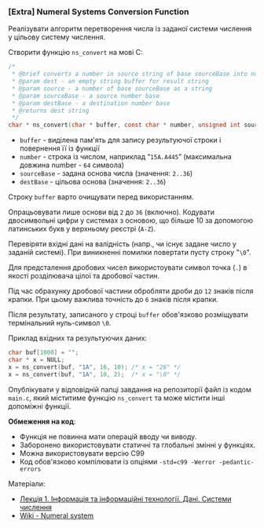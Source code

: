 ### [Extra] Numeral Systems Conversion Function

Реалізувати алгоритм перетворення числа із заданої системи числення  у цільову систему числення. 

Створити функцію `ns_convert` на мові С:
~~~~c
/*
 * @brief converts a number in source string of base sourceBase into number in dest string of base destBase
 * @param dest - an empty string buffer for result string
 * @param source - a number of base sourceBase as a string
 * @param sourceBase - a source number base
 * @param destBase - a destination number base
 * @returns dest string
 */
char * ns_convert(char * buffer, const char * number, unsigned int sourceBase, unsigned int destBase);
~~~~

* `buffer` - виділена пам'ять для запису результуючої строки і повернення її із функції
* `number` - строка із числом, наприклад “`15А.А445`” (максимальна довжина number - `64` символа) 
* `sourceBase` - задана основа числа (значення: `2..36`)
* `destBase` - цільова основа (значення: `2..36`)

Строку `buffer` варто очищувати перед використанням. 

Опрацьовувати лише основи від `2` до `36` (включно). Кодувати двосимвольні цифри у системах з основою, що більше 10 за допомогою латинських букв у верхньому реєстрі (`A-Z`). 

Перевіряти вхідні дані на валідність (напр., чи існує задане число у заданій системі). При виникненні помилки повертати пусту строку "`\0`".

Для предсталення дробових чисел використоувати символ точка (`.`) в якості розділювача цілої та дробової частин.

Під час обрахунку дробової частини обробляти дроби до `12` знаків після крапки. При цьому важлива точність до `6` знаків після крапки.

Після результату, записаного у строці `buffer` обов'язково розміщувати термінальний нуль-символ `\0`.

Приклад вхідних та результуючих даних:
~~~~c
char buf[1000] = "";
char * x = NULL;
x = ns_convert(buf, "1A", 16, 10); /* x = "26" */
x = ns_convert(buf, "1A", 10, 2);  /* x = "\0" */
~~~~

Опублікувати у відповідній папці завдання на репозиторії файл із кодом `main.c`, який міститиме функцію `ns_convert` та може містити інші допоміжні функції. 

__Обмеження на код__:

* Функція не повинна мати операцій вводу чи виводу.
* Заборонено використовувати статичні та глобальні змінні у функціях.
* Можна використовувати версію С99
* Код обов'язково компілювати із опціями `-std=c99 -Werror -pedantic-errors`

Матеріали:

* [Лекція 1. Інформація та інформаційні технології. Дані. Системи числення](https://docs.google.com/document/d/1i1ndEyZ6OrMue4QuV0eppiEcidgmm1u0x56FDx9eN5c/edit?usp=sharing)
* [Wiki - Numeral system](https://en.wikipedia.org/wiki/Numeral_system )
